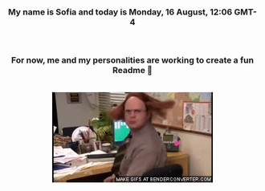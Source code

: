 


<div align="center">
<h3 >My name is Sofia and today is Monday, 16 August, 12:06 GMT-4</h3><br>
<h3 >For now, me and my personalities are working to create a fun Readme 👋
</h3><br>
<img src='img/dwight.gif' alt='working...'/>
</div>
